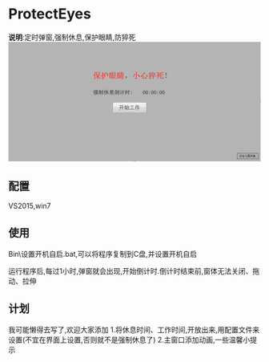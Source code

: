 # ProtectEyes

**说明**:定时弹窗,强制休息,保护眼睛,防猝死
![效果图](./Image\效果图.png)

## 配置

VS2015,win7

## 使用

Bin\设置开机自启.bat,可以将程序复制到C盘,并设置开机自启

运行程序后,每过1小时,弹窗就会出现,开始倒计时.倒计时结束前,窗体无法关闭、拖动、拉伸

## 计划
我可能懒得去写了,欢迎大家添加
1.将休息时间、工作时间,开放出来,用配置文件来设置(不宜在界面上设置,否则就不是强制休息了)
2.主窗口添加动画,一些温馨小提示
